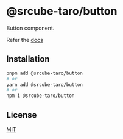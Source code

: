 # @srcube-taro/button

Button component.

Refer the [docs](https://srcube-taro.vercel.app/docs/components/button)

## Installation

```bash
pnpm add @srcube-taro/button
# or
yarn add @srcube-taro/button
# or
npm i @srcube-taro/button
```

## License

[MIT](https://github.com/srcube/srcube-taro/blob/main/LICENSE.md)

